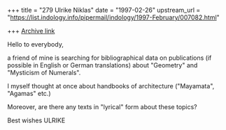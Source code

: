 +++
title = "279 Ulrike Niklas"
date = "1997-02-26"
upstream_url = "https://list.indology.info/pipermail/indology/1997-February/007082.html"

+++
[Archive link](https://list.indology.info/pipermail/indology/1997-February/007082.html)

Hello to everybody,

a friend of mine is searching for bibliographical data on publications 
(if possible in English or German translations) about "Geometry"  and 
"Mysticism of Numerals".

I myself thought at once about handbooks of architecture ("Mayamata", 
"Agamas" etc.)

Moreover, are there any texts in "lyrical" form about these topics?

Best wishes  ULRIKE





